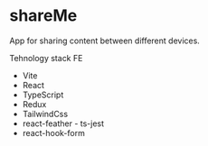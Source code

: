 # shareMe
App for sharing content between different devices.

Tehnology stack 
FE 
- Vite
- React
- TypeScript
- Redux
- TailwindCss
- react-feather
- ts-jest
- react-hook-form
